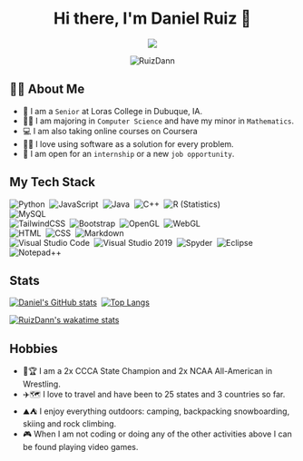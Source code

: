 <h1 align="center">Hi there, I'm Daniel Ruiz 👋</h1>
<p align="center">
  <a href="https://github.com/DenverCoder1/readme-typing-svg"><img src="https://readme-typing-svg.herokuapp.com?lines=Computer+Science+Student;U.S.+Army+Veteran;Always+learning+new+things&center=true&width=500&height=50"></a>
</p>

<p align="center">
  <img src="https://komarev.com/ghpvc/?username=RuizDann&style=for-the-badge&color=blue" alt="RuizDann" />
</p>
 
 ## :raising_hand_man: About Me
- :school: I am a `Senior` at Loras College in Dubuque, IA.
- :student: I am majoring in `Computer Science` and have my minor in `Mathematics`.
- :computer: I am also taking online courses on Coursera
- :technologist: I love using software as a solution for every problem.
- :thinking: I am open for an `internship` or a new `job opportunity`.

## My Tech Stack

![Python](https://img.shields.io/badge/-Python-05122A?style=flat&logo=python)&nbsp;
![JavaScript](https://img.shields.io/badge/-JavaScript-05122A?style=flat&logo=javascript)&nbsp;
![Java](https://img.shields.io/badge/-Java-05122A?style=flat&logo=Java&logoColor=FFA518)&nbsp;
![C++](https://img.shields.io/badge/-C++-05122A?style=flat&logo=C%2B%2B&logoColor=00599C)&nbsp;
![R (Statistics)](https://img.shields.io/badge/-R-05122A?style=flat&logo=R&logoColor=276DC3)\
![MySQL](https://img.shields.io/badge/mysql-05122A?style=flat&logo=mysql&logoColor=white)\
![TailwindCSS](https://img.shields.io/badge/Tailwindcss-05122A?style=flat&logo=tailwind-css&logoColor=white)&nbsp;
![Bootstrap](https://img.shields.io/badge/-Bootstrap-05122A?style=flat&logo=bootstrap&logoColor=563D7C)&nbsp;
![OpenGL](https://img.shields.io/badge/OpenGL-05122A?style=flat&logo=opengl)&nbsp;
![WebGL](https://img.shields.io/badge/WebGL-05122A?logo=webgl&logoColor=white&style=flat)\
![HTML](https://img.shields.io/badge/-HTML-05122A?style=flat&logo=HTML5)&nbsp;
![CSS](https://img.shields.io/badge/-CSS-05122A?style=flat&logo=CSS3&logoColor=1572B6)&nbsp;
![Markdown](https://img.shields.io/badge/Markdown-05122A?style=flat&logo=markdown&logoColor=white)\
![Visual Studio Code](https://img.shields.io/badge/Visual%20Studio%20Code-05122A?style=flat&logo=visual-studio-code&logoColor=blue)&nbsp;
![Visual Studio 2019](https://img.shields.io/badge/Visual%20Studio%202019-05122A?style=flat&logo=visual-studio&logoColor=purple)&nbsp;
![Spyder](https://img.shields.io/badge/Spyder-05122A?style=flat&logo=spyder%20ide&logoColor=maroon)&nbsp;
![Eclipse](https://img.shields.io/badge/Eclipse-05122A?style=flat&logo=Eclipse&logoColor=white)&nbsp;
![Notepad++](https://img.shields.io/badge/Notepad++-05122A?style=flat&logo=notepad%2b%2b&logoColor=green)


## Stats
[![Daniel's GitHub stats](https://github-readme-stats.vercel.app/api?username=RuizDann&count_private=true&show_icons=true&theme=tokyonight)](https://github.com/anuraghazra/github-readme-stats)&nbsp;
[![Top Langs](https://github-readme-stats.vercel.app/api/top-langs/?username=RuizDann&layout=compact&langs_count=8&theme=tokyonight)](https://github.com/anuraghazra/github-readme-stats)

<!--START_SECTION:waka-->
[![RuizDann's wakatime stats](https://github-readme-stats.vercel.app/api/wakatime?username=RuizDann)](https://wakatime.com/@RuizDann)
<!--END_SECTION:waka-->


## Hobbies
- :wrestling::trophy: I am a 2x CCCA State Champion and 2x NCAA All-American in Wrestling.
- :airplane::world_map: I love to travel and have been to 25 states and 3 countries so far.
- :mountain::tent: I enjoy everything outdoors: camping, backpacking snowboarding, skiing and rock climbing.
- :video_game: When I am not coding or doing any of the other activities above I can be found playing video games.
 
 
<!--
**RuizDann/RuizDann** is a ✨ _special_ ✨ repository because its `README.md` (this file) appears on your GitHub profile.

Here are some ideas to get you started:

- 🔭 I’m currently working on ...
- 🌱 I’m currently learning ...
- 👯 I’m looking to collaborate on ...
- 🤔 I’m looking for help with ...
- 💬 Ask me about ...
- 📫 How to reach me: ...
- 😄 Pronouns: ...
- ⚡ Fun fact: ...
-->
